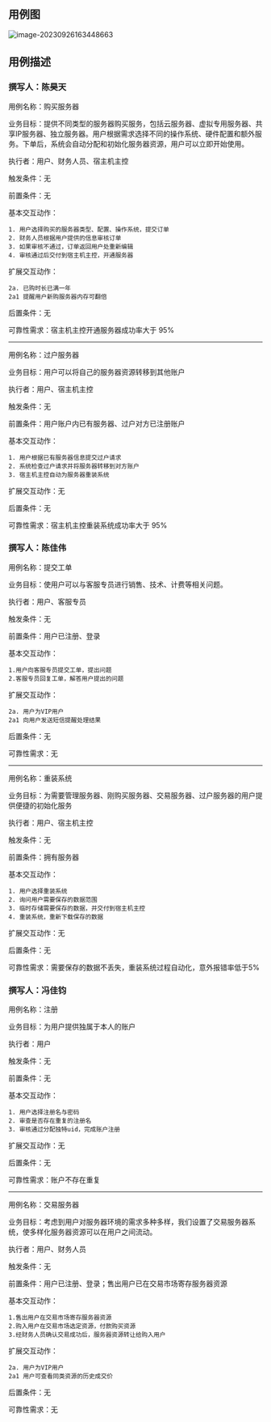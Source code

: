 ## 用例图

![image-20230926163448663](https://media.opennet.top/i/2023/09/26/r152oq-0.png)

## 用例描述

### 撰写人：陈昊天

用例名称：购买服务器

业务目标：提供不同类型的服务器购买服务，包括云服务器、虚拟专用服务器、共享IP服务器、独立服务器。用户根据需求选择不同的操作系统、硬件配置和额外服务。下单后，系统会自动分配和初始化服务器资源，用户可以立即开始使用。

执行者：用户、财务人员、宿主机主控

触发条件：无

前置条件：无

基本交互动作：

```
1. 用户选择购买的服务器类型、配置、操作系统，提交订单
2. 财务人员根据用户提供的信息审核订单
3. 如果审核不通过，订单返回用户处重新编辑
4. 审核通过后交付到宿主机主控，开通服务器
```

扩展交互动作：

```
2a. 已购时长已满一年
2a1 提醒用户新购服务器内存可翻倍
```

后置条件：无

可靠性需求：宿主机主控开通服务器成功率大于 95%

---

用例名称：过户服务器

业务目标：用户可以将自己的服务器资源转移到其他账户

执行者：用户、宿主机主控

触发条件：无

前置条件：用户账户内已有服务器、过户对方已注册账户

基本交互动作：

```
1. 用户根据已有服务器信息提交过户请求
2. 系统检查过户请求并将服务器转移到对方账户
3. 宿主机主控自动为服务器重装系统
```

扩展交互动作：无

后置条件：无

可靠性需求：宿主机主控重装系统成功率大于 95%

### 撰写人：陈佳伟

用例名称：提交工单

业务目标：使用户可以与客服专员进行销售、技术、计费等相关问题。

执行者：用户、客服专员

触发条件：无

前置条件：用户已注册、登录

基本交互动作：

```
1.用户向客服专员提交工单，提出问题
2.客服专员回复工单，解答用户提出的问题
```

扩展交互动作：

```
2a. 用户为VIP用户
2a1 向用户发送短信提醒处理结果
```

后置条件：无

可靠性需求：无

---

用例名称：重装系统

业务目标：为需要管理服务器、刚购买服务器、交易服务器、过户服务器的用户提供便捷的初始化服务

执行者：用户、宿主机主控

触发条件：无

前置条件：拥有服务器

基本交互动作：

```
1. 用户选择重装系统
2. 询问用户需要保存的数据范围
3. 临时存储需要保存的数据，并交付到宿主机主控
4. 重装系统，重新下载保存的数据
```

扩展交互动作：无

后置条件：无

可靠性需求：需要保存的数据不丢失，重装系统过程自动化，意外报错率低于5%

### 撰写人：冯佳钧

用例名称：注册

业务目标：为用户提供独属于本人的账户

执行者：用户

触发条件：无

前置条件：无

基本交互动作：

```
1. 用户选择注册名与密码
2. 审查是否存在重复的注册名
3. 审核通过分配独特uid，完成账户注册
```

扩展交互动作：无

后置条件：无

可靠性需求：账户不存在重复

---

用例名称：交易服务器

业务目标：考虑到用户对服务器环境的需求多种多样，我们设置了交易服务器系统，使多样化服务器资源可以在用户之间流动。

执行者：用户、财务人员

触发条件：无

前置条件：用户已注册、登录；售出用户已在交易市场寄存服务器资源

基本交互动作：

```
1.售出用户在交易市场寄存服务器资源
2.购入用户在交易市场选定资源，付款购买资源
3.经财务人员确认交易成功后，服务器资源转让给购入用户
```

扩展交互动作：

```
2a. 用户为VIP用户
2a1 用户可查看同类资源的历史成交价
```

后置条件：无

可靠性需求：无
